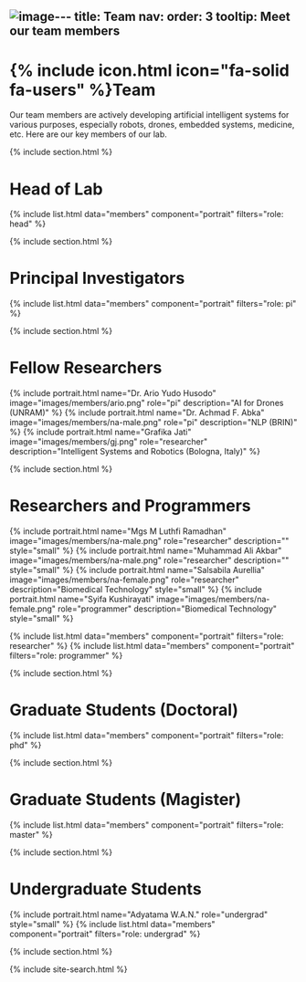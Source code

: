![image](https://github.com/iros1231/iros1231.github.io/assets/155800242/29254949-403e-49e4-b7a3-2bc70b61d1c8)---
title: Team
nav:
  order: 3
  tooltip: Meet our team members
---

# {% include icon.html icon="fa-solid fa-users" %}Team

Our team members are actively developing artificial intelligent systems for various purposes, especially robots, drones, embedded systems, medicine, etc. Here are our key members of our lab.

{% include section.html %}

# Head of Lab
{% include list.html data="members" component="portrait" filters="role: head" %}

{% include section.html %}

# Principal Investigators
{% include list.html data="members" component="portrait" filters="role: pi" %}

{% include section.html %}

# Fellow Researchers
{% include portrait.html name="Dr. Ario Yudo Husodo" image="images/members/ario.png" role="pi" description="AI for Drones (UNRAM)" %}
{% include portrait.html name="Dr. Achmad F. Abka" image="images/members/na-male.png" role="pi" description="NLP (BRIN)" %}
{% include portrait.html name="Grafika Jati" image="images/members/gj.png" role="researcher" description="Intelligent Systems and Robotics (Bologna, Italy)" %}

{% include section.html %}

# Researchers and Programmers
{% include portrait.html name="Mgs M Luthfi Ramadhan" image="images/members/na-male.png" role="researcher" description="" style="small" %}
{% include portrait.html name="Muhammad Ali Akbar" image="images/members/na-male.png" role="researcher" description="" style="small" %}
{% include portrait.html name="Salsabila Aurellia" image="images/members/na-female.png" role="researcher" description="Biomedical Technology" style="small" %}
{% include portrait.html name="Syifa Kushirayati" image="images/members/na-female.png" role="programmer" description="Biomedical Technology" style="small" %}

{% include list.html data="members" component="portrait" filters="role: researcher" %}
{% include list.html data="members" component="portrait" filters="role: programmer" %}

{% include section.html %}

# Graduate Students (Doctoral)
{% include list.html data="members" component="portrait" filters="role: phd" %}

{% include section.html %}

# Graduate Students (Magister)
{% include list.html data="members" component="portrait" filters="role: master" %}

{% include section.html %}

# Undergraduate Students
{% include portrait.html name="Adyatama W.A.N." role="undergrad" style="small" %}
{% include list.html data="members" component="portrait" filters="role: undergrad" %}

{% include section.html %}

{% include site-search.html %}
